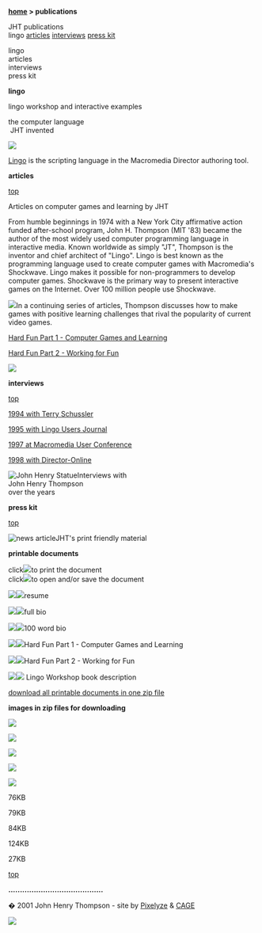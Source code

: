 **[home](index.md) > publications**

JHT publications  
lingo [articles](#articles) [interviews](#interviews) [press kit](#presskit)

lingo  
articles  
interviews  
press kit

**lingo**

lingo workshop and interactive examples

the computer language  
 JHT invented

[![](images/lingobook.jpg)](lingo.md)

[Lingo](lingo.md) is the scripting language in the Macromedia Director authoring tool.

**articles**

[top](#topofpage)

Articles on computer games and learning by JHT

From humble beginnings in 1974 with a New York City affirmative action funded after-school program, John H. Thompson (MIT '83) became the author of the most widely used computer programming language in interactive media. Known worldwide as simply "JT", Thompson is the inventor and chief architect of "Lingo". Lingo is best known as the programming language used to create computer games with Macromedia's Shockwave. Lingo makes it possible for non-programmers to develop computer games. Shockwave is the primary way to present interactive games on the Internet. Over 100 million people use Shockwave.

![](images/pub_grndancer2.gif)In a continuing series of articles, Thompson discusses how to make games with positive learning challenges that rival the popularity of current video games.

[Hard Fun Part 1 - Computer Games and Learning](hardfun1.md)

[Hard Fun Part 2 - Working for Fun](hardfun2.md)

![](images/pub_2dancers.gif)

**interviews**

[top](#topofpage)

[1994 with Terry Schussler](interview1994.md)

[1995 with Lingo Users Journal](interview1995.md)

[1997 at Macromedia User Conference](interview1997.md)

[1998 with Director-Online](interview1998.md)

![John Henry Statue](images/johnhenry.jpg)Interviews with  
John Henry Thompson  
over the years

**press kit**

[top](#topofpage)

![news article](images/afi_page_1_mini.jpg)JHT's print friendly material

**printable documents**

click![](images/printer.gif)to print the document  
click![](images/msword.gif)to open and/or save the document

[![](images/printer.gif)](<javascript:openpage('presskit/resumeprn.htm',500,400,',menubar=1')>)[![](images/msword.gif)](presskit/resume.rtf)resume

[![](images/printer.gif)](<javascript:openpage('presskit/bioprn.htm',500,400,',menubar=1')>)[![](images/msword.gif)](presskit/bio.rtf)full bio

[![](images/printer.gif)](<javascript:openpage('presskit/bio100prn.htm',500,400,',menubar=1')>)[![](images/msword.gif)](presskit/bio100.rtf)100 word bio

[![](images/printer.gif)](<javascript:openpage('presskit/hardfun1prn.htm',500,400,',menubar=1')>)[![](images/msword.gif)](presskit/hardfun1.rtf)Hard Fun Part 1 - Computer Games and Learning

[![](images/printer.gif)](<javascript:openpage('presskit/hardfun2prn.htm',500,400,',menubar=1')>)[![](images/msword.gif)](presskit/hardfun2.rtf)Hard Fun Part 2 - Working for Fun

[![](images/printer.gif)](<javascript:openpage('presskit/bookdescprn.htm',500,400,',menubar=1')>)[![](images/msword.gif)](presskit/bookdesc.rtf) Lingo Workshop book description

[download all printable documents in one zip file](presskit/presskit.zip)

**images in zip files for downloading**

[![](images/pub_3dblowing.jpg)](presskit/pub_3dblowing.zip)

[![](images/pub_lws_2eng_full.jpg)](presskit/pub_lws_2eng_full.zip)

[![](images/pub_color_dance_face.jpg)](presskit/pub_color_dance_face.zip)

[![](images/pub_digi-dancer.jpg)](presskit/pub_apart_05.zip)

[![](images/pub_gd_manmuse.jpg)](presskit/pub_facehands.zip)

76KB

79KB

84KB

124KB

27KB

[top](#topofpage)

**.........................................**

� 2001 John Henry Thompson - site by [Pixelyze](http://www.pixelyze.com/) & [CAGE](http://www.cage.nl/)

![](images/spacer.gif)
